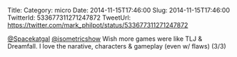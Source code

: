 Title: 
Category: micro
Date: 2014-11-15T17:46:00
Slug: 2014-11-15T17:46:00
TwitterId: 533677311271247872
TweetUrl: https://twitter.com/mark_philpot/status/533677311271247872

[@Spacekatgal](https://twitter.com/Spacekatgal) [@isometricshow](https://twitter.com/isometricshow) Wish more games were like TLJ &amp; Dreamfall. I love the narative, characters &amp; gameplay (even w/ flaws) (3/3)